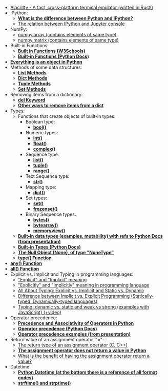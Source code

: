 * [Alacritty - A fast, cross-platform terminal emulator (written in Rust!)](https://github.com/alacritty/alacritty)
* IPython:
  * [**What is the difference between Python and IPython?**](https://stackoverflow.com/questions/12370457/what-is-the-difference-between-python-and-ipython)
  * [The relation between IPython and Jupyter console](https://stackoverflow.com/questions/51700425/what-is-the-relation-and-difference-between-ipython-and-jupyter-console#:~:text=Going%20forward%2C%20Jupyter%20will%20contain,only%20about%20Python%20and%20terminal)
* NumPy:
  * [numpy.array (contains elements of same type)](https://numpy.org/doc/stable/reference/generated/numpy.array.html)
  * [numpy.matrix (contains elements of same type)](https://numpy.org/doc/stable/reference/generated/numpy.matrix.html)
* Built-in Functions:
  * [**Built in Functions (W3Schools)**](https://www.w3schools.com/python/python_ref_functions.asp)
  * [**Built-in Functions (Python Docs)**](https://docs.python.org/3/library/functions.html)
* [**Everything is an object in Python**](https://stackoverflow.com/questions/865911/is-everything-an-object-in-python-like-ruby)
* Methods of some data structures:
  * [**List Methods**](https://www.w3schools.com/python/python_lists_methods.asp)
  * [**Dict Methods**](https://www.w3schools.com/python/python_ref_dictionary.asp)
  * [**Tuple Methods**](https://www.w3schools.com/python/python_ref_tuple.asp)
  * [**Set Methods**](https://www.w3schools.com/python/python_ref_set.asp)
* Removing items from a dictionary:
  * [**del Keyword**](https://www.w3schools.com/python/ref_keyword_del.asp#:~:text=Definition%20and%20Usage,parts%20of%20a%20list%20etc)
  * [**Other ways to remove items from a dict**](https://www.educative.io/answers/how-to-remove-items-from-a-dictionary-in-python)
* Types:
  * Functions that create objects of built-in types:
    * Boolean type:
      * [**bool()**](https://www.w3schools.com/python/ref_func_bool.asp)
    * Numeric types:
      * [**int()**](https://www.w3schools.com/python/ref_func_int.asp)
      * [**float()**](https://www.w3schools.com/python/ref_func_float.asp)
      * [**complex()**](https://www.w3schools.com/python/ref_func_complex.asp)
    * Sequence type:
      * [**list()**](https://www.w3schools.com/python/ref_func_list.asp)
      * [**tuple()**](https://www.w3schools.com/python/ref_func_tuple.asp)
      * [**range()**](https://www.w3schools.com/python/ref_func_range.asp)
    * Text Sequence type:
      * [**str()**](https://www.w3schools.com/python/ref_func_str.asp)
    * Mapping type:
      * [**dict()**](https://www.w3schools.com/python/ref_func_dict.asp)
    * Set types:
      * [**set()**](https://www.w3schools.com/python/ref_func_set.asp)
      * [**frozenset()**](https://www.w3schools.com/python/ref_func_frozenset.asp)
    * Binary Sequence types:
      * [**bytes()**](https://www.w3schools.com/python/ref_func_bytes.asp)
      * [**bytearray()**](https://www.w3schools.com/python/ref_func_bytearray.asp)
      * [**memoryview()**](https://www.w3schools.com/python/ref_func_memoryview.asp)
  * [**Built-in data types (examples, mutability) with refs to Python Docs (from presentation)**](Files/L11_python_built-in_data_types.py)
  * [**Built-in Types (Python Docs)**](https://docs.python.org/3/library/stdtypes.html)
  * [**The Null Object (None), of type "NoneType"**](https://docs.python.org/3/library/stdtypes.html#the-null-object)
  * [**type() Function**](https://www.w3schools.com/python/ref_func_type.asp)
* [**any() Function**](https://www.w3schools.com/python/ref_func_any.asp)
* [**all() Function**](https://www.w3schools.com/python/ref_func_all.asp)
* Explicit vs. Implicit and Typing in programming languages:
  * ["Explicit" and "Implicit" meaning](https://www.merriam-webster.com/words-at-play/usage-of-explicit-vs-implicit#:~:text=Explicit%20describes%20something%20that%20is,often%20using%20implication%20or%20assumption)
  * ["Explicitly" and "Implicitly" meaning in programming language](https://stackoverflow.com/questions/39716627/what-is-the-difference-between-explicitly-and-implicitly-in-programming-lang)
  * [All About Typing: Explicit vs. Implicit and Static vs. Dynamic](https://towardsdatascience.com/all-about-typing-explicit-vs-implicit-and-static-vs-dynamic-980da4387c2f)
  * [Difference between Implicit vs. Explicit Programming (Statically-typed, Dynamically-typed languages)](https://www.cloudbees.com/blog/what-is-the-difference-between-implicit-vs-explicit-programming)
  * [Typing: dynamic vs. static and weak vs strong (examples with JavaScript) (+video)](https://hexlet.io/courses/intro_to_programming/lessons/types/theory_unit#:~:text=Strong%20versus%20weak%20is%20about,JavaScript%20has%20very%20weak%20typing)
* Operator precedence:
  * [**Precedence and Associativity of Operators in Python**](https://www.programiz.com/python-programming/precedence-associativity)
  * [**Operator precedence (Python Docs)**](https://docs.python.org/3/reference/expressions.html#operator-summary)
  * [**Operator precedence examples (from presentation)**](Files/L11_operator_precedence_examples.py)
* Return value of an assignment operator "=":
  * [The return type of an assignment operator (C, C++)](https://stackoverflow.com/questions/15292892/what-is-return-type-of-assignment-operator)
  * [**The assignment operator does not return a value in Python**](https://stackoverflow.com/questions/4869770/why-does-python-assignment-not-return-a-value)
  * [What is the benefit of having the assignment operator return a value?](https://softwareengineering.stackexchange.com/questions/228851/what-is-the-benefit-of-having-the-assignment-operator-return-a-value)
* Datetime:
  * [**Python Datetime (at the bottom there is a reference of all format codes)**](https://www.w3schools.com/python/python_datetime.asp)
  * [**strftime() and strptime()**](https://docs.python.org/3/library/datetime.html#strftime-strptime-behavior)
